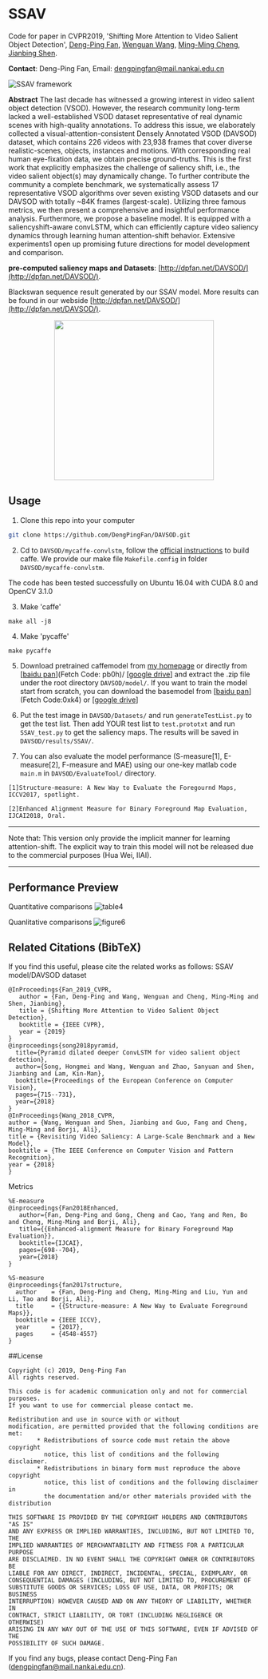 # SSAV
Code for paper in CVPR2019, 'Shifting More Attention to Video Salient Object Detection', [Deng-Ping Fan](http://dpfan.net), [Wenguan Wang](https://github.com/wenguanwang), [Ming-Ming Cheng](http://mmcheng.net), [Jianbing Shen](http://iitlab.bit.edu.cn/mcislab/~shenjianbing/).

__Contact__:  Deng-Ping Fan, Email: dengpingfan@mail.nankai.edu.cn

![SSAV framework](https://github.com/DengPingFan/DAVSOD/blob/master/figures/framework.png "framework")

__Abstract__
The last decade has witnessed a growing interest in video salient object detection (VSOD). However, the research community long-term lacked a well-established VSOD dataset representative of real dynamic scenes with high-quality annotations. To address this issue, we elaborately collected a visual-attention-consistent Densely Annotated VSOD (DAVSOD) dataset, which contains 226 videos with 23,938 frames that cover diverse realistic-scenes, objects, instances and motions. With corresponding real human eye-fixation data, we obtain precise ground-truths. This is the first work that explicitly emphasizes the challenge of saliency shift, i.e., the video salient object(s) may dynamically change. To further contribute the community a complete benchmark, we systematically assess 17 representative VSOD algorithms over seven existing VSOD datasets and our DAVSOD with totally ~84K frames (largest-scale). Utilizing three famous metrics, we then present a comprehensive and insightful performance analysis. Furthermore, we propose a baseline model. It is equipped with a saliencyshift-aware convLSTM, which can efficiently capture video saliency dynamics through learning human attention-shift behavior. Extensive experiments1 open up promising future directions for model development and comparison.

__pre-computed saliency maps and Datasets__: [http://dpfan.net/DAVSOD/](http://dpfan.net/DAVSOD/). 

Blackswan sequence result generated by our SSAV model. More results can be found in our webside [http://dpfan.net/DAVSOD/](http://dpfan.net/DAVSOD/). 
<div align="center">
   <img src = "https://github.com/DengPingFan/DAVSOD/blob/master/figures/blackswan.gif" width = "320px"/>
</div>

## Usage
1. Clone this repo into your computer
```bash
git clone https://github.com/DengPingFan/DAVSOD.git
```
2. Cd to `DAVSOD/mycaffe-convlstm`, follow the [official instructions](http://caffe.berkeleyvision.org/installation.html) to build caffe. We provide our make file `Makefile.config` in folder `DAVSOD/mycaffe-convlstm`.

The code has been tested successfully on Ubuntu 16.04 with CUDA 8.0 and OpenCV 3.1.0

3. Make 'caffe'
```
make all -j8
```

4. Make 'pycaffe'
```
make pycaffe
```

5. Download pretrained caffemodel from [my homepage](http://dpfan.net/DAVSOD) or directly from [[baidu pan](https://pan.baidu.com/s/1dg_dcgFNOnUubfQev0e4Ag)](Fetch Code: pb0h)/ [[google drive](https://drive.google.com/open?id=1o9PkfgMpUI8McGSCgWG8cdGJF4dFmHrM)] and extract the .zip file under the root directory `DAVSOD/model/`. 
If you want to train the model start from scratch, you can download the basemodel from [[baidu pan](https://pan.baidu.com/s/1qEyXennBYT2yv82bNx5TgA)](Fetch Code:0xk4) or [[google drive]()] 

6. Put the test image in `DAVSOD/Datasets/` and run `generateTestList.py` to get the test list. Then add YOUR test list to `test.prototxt` and run `SSAV_test.py` to get the saliency maps. 
The results will be saved in `DAVSOD/results/SSAV/`. 

7. You can also evaluate the model performance (S-measure[1], E-measure[2], F-measure and MAE) using our one-key matlab code `main.m` in `DAVSOD/EvaluateTool/` directory.

```
[1]Structure-measure: A New Way to Evaluate the Foregournd Maps, ICCV2017, spotlight.
```

```
[2]Enhanced Alignment Measure for Binary Foreground Map Evaluation, IJCAI2018, Oral.
```

*************************************************************************************************************
Note that: This version only provide the implicit manner for learning attention-shift. 
           The explicit way to train this model will not be released due to the commercial purposes (Hua Wei, IIAI).
*************************************************************************************************************

## Performance Preview
Quantitative comparisons
![table4](https://github.com/DengPingFan/DAVSOD/blob/master/figures/Table4.png "table4")

Quanlitative comparisons
![figure6](https://github.com/DengPingFan/DAVSOD/blob/master/figures/Figure6.png "figure6")


## Related Citations (BibTeX)
If you find this useful, please cite the related works as follows:
SSAV model/DAVSOD dataset
```
@InProceedings{Fan_2019_CVPR,
   author = {Fan, Deng-Ping and Wang, Wenguan and Cheng, Ming-Ming and Shen, Jianbing}, 
   title = {Shifting More Attention to Video Salient Object Detection},
   booktitle = {IEEE CVPR},
   year = {2019}
}
@inproceedings{song2018pyramid,
  title={Pyramid dilated deeper ConvLSTM for video salient object detection},
  author={Song, Hongmei and Wang, Wenguan and Zhao, Sanyuan and Shen, Jianbing and Lam, Kin-Man},
  booktitle={Proceedings of the European Conference on Computer Vision},
  pages={715--731},
  year={2018}
}
@InProceedings{Wang_2018_CVPR,
author = {Wang, Wenguan and Shen, Jianbing and Guo, Fang and Cheng, Ming-Ming and Borji, Ali},
title = {Revisiting Video Saliency: A Large-Scale Benchmark and a New Model},
booktitle = {The IEEE Conference on Computer Vision and Pattern Recognition},
year = {2018}
}
```

Metrics
```
%E-measure
@inproceedings{Fan2018Enhanced,
   author={Fan, Deng-Ping and Gong, Cheng and Cao, Yang and Ren, Bo and Cheng, Ming-Ming and Borji, Ali},
   title={{Enhanced-alignment Measure for Binary Foreground Map Evaluation}},
   booktitle={IJCAI},
   pages={698--704},
   year={2018}
}
```

```
%S-measure
@inproceedings{fan2017structure,
  author    = {Fan, Deng-Ping and Cheng, Ming-Ming and Liu, Yun and Li, Tao and Borji, Ali},
  title     = {{Structure-measure: A New Way to Evaluate Foreground Maps}},
  booktitle = {IEEE ICCV},
  year      = {2017},
  pages     = {4548-4557}
}
```

##License

	Copyright (c) 2019, Deng-Ping Fan
	All rights reserved.
    
	This code is for academic communication only and not for commercial purposes. 
	If you want to use for commercial please contact me.
	
	Redistribution and use in source with or without
	modification, are permitted provided that the following conditions are
	met:
    		* Redistributions of source code must retain the above copyright
      		  notice, this list of conditions and the following disclaimer.
    		* Redistributions in binary form must reproduce the above copyright
      		  notice, this list of conditions and the following disclaimer in
      		  the documentation and/or other materials provided with the distribution

	THIS SOFTWARE IS PROVIDED BY THE COPYRIGHT HOLDERS AND CONTRIBUTORS "AS IS"
	AND ANY EXPRESS OR IMPLIED WARRANTIES, INCLUDING, BUT NOT LIMITED TO, THE
	IMPLIED WARRANTIES OF MERCHANTABILITY AND FITNESS FOR A PARTICULAR PURPOSE
	ARE DISCLAIMED. IN NO EVENT SHALL THE COPYRIGHT OWNER OR CONTRIBUTORS BE 	
	LIABLE FOR ANY DIRECT, INDIRECT, INCIDENTAL, SPECIAL, EXEMPLARY, OR
	CONSEQUENTIAL DAMAGES (INCLUDING, BUT NOT LIMITED TO, PROCUREMENT OF
	SUBSTITUTE GOODS OR SERVICES; LOSS OF USE, DATA, OR PROFITS; OR BUSINESS
	INTERRUPTION) HOWEVER CAUSED AND ON ANY THEORY OF LIABILITY, WHETHER IN
	CONTRACT, STRICT LIABILITY, OR TORT (INCLUDING NEGLIGENCE OR OTHERWISE)
	ARISING IN ANY WAY OUT OF THE USE OF THIS SOFTWARE, EVEN IF ADVISED OF THE
	POSSIBILITY OF SUCH DAMAGE.


If you find any bugs, please contact Deng-Ping Fan (dengpingfan@mail.nankai.edu.cn).
